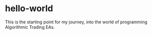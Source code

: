 # hello-world
This is the starting point for my journey, into the world of programming Algorithmic Trading EAs.
